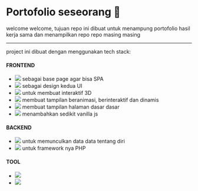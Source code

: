 <h1> Portofolio seseorang 📑 </h1>

<p>welcome welcome, tujuan repo ini dibuat untuk menampung portofolio hasil kerja sama dan menampilkan repo repo masing masing</p>

<hr>
project ini dibuat dengan menggunakan tech stack:

<h4>FRONTEND</h4>
<ul>
      <li><img src="https://img.shields.io/badge/React-%2320232a.svg?logo=react&logoColor=%2361DAFB"> sebagai base page agar bisa SPA</li>
      <li><img src="https://img.shields.io/badge/Tailwind%20CSS-%2338B2AC.svg?logo=tailwind-css&logoColor=white"> sebagai design kedua UI</li>
      <li><img src="https://img.shields.io/badge/Three.js-000?logo=threedotjs&logoColor=fff"> untuk membuat interaktif 3D</li>
      <li><img src="https://img.shields.io/badge/Anime.js-v4.1.2-blue"> membuat tampilan beranimasi, berinteraktif dan dinamis</li>
      <li><img src="https://img.shields.io/badge/CSS-639?logo=css&logoColor=fff"> membuat tampilan halaman dasar dasar</li>
      <li><img src="https://img.shields.io/badge/JavaScript-F7DF1E?logo=javascript&logoColor=000"> menambahkan sedikit vanilla js </li>
</ul>

<h4>BACKEND</h4>
<ul>
      <li><img src="https://img.shields.io/badge/php-%23777BB4.svg?&logo=php&logoColor=white"> untuk memunculkan data data tentang diri</li>
      <li><img src="https://img.shields.io/badge/Laravel-%23FF2D20.svg?logo=laravel&logoColor=white"> untuk framework nya PHP</li>
</ul>

<h4>TOOL</h4>
<ul>
      <li><img src="https://img.shields.io/badge/npm-CB3837?logo=npm&logoColor=fff"></li>
      <li><img src="https://img.shields.io/badge/Composer-885630?logo=composer&logoColor=fff"></li>
</ul>


